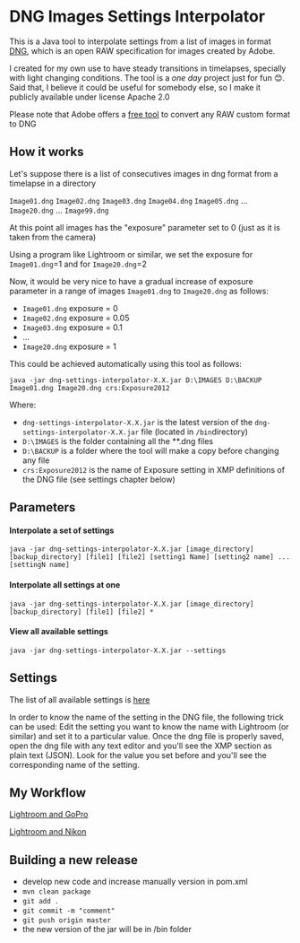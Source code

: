 # DNG Images Settings Interpolator

This is a Java tool to interpolate settings from a list of images in format [DNG](https://www.adobe.com/content/dam/acom/en/products/photoshop/pdfs/dng_spec_1.4.0.0.pdf), which is an open RAW specification for images created by Adobe.

I created for my own use to have steady transitions in timelapses, specially with light changing conditions. The tool is a *one day* project just for fun 😊. Said that, I believe it could be useful for somebody else, so I make it publicly available under license Apache 2.0

Please note that Adobe offers a [free tool](https://helpx.adobe.com/es/photoshop/using/adobe-dng-converter.html) to convert any RAW custom format to DNG

 
## How it works

Let's suppose there is a list of consecutives images in dng format from a timelapse in a directory

`Image01.dng` `Image02.dng` `Image03.dng` `Image04.dng` `Image05.dng` ... `Image20.dng` ... `Image99.dng`

At this point all images has the "exposure" parameter set to 0 (just as it is taken from the camera)

Using a program like Lightroom or similar, we set the exposure for `Image01.dng`=1 and for `Image20.dng`=2

Now, it would be very nice to have a gradual increase of exposure parameter in a range of images `Image01.dng` to `Image20.dng` as follows:

* `Image01.dng` exposure = 0
* `Image02.dng` exposure = 0.05
* `Image03.dng` exposure = 0.1
*  ... 
* `Image20.dng` exposure = 1

This could be achieved automatically using this tool as follows:

`java -jar dng-settings-interpolator-X.X.jar D:\IMAGES D:\BACKUP Image01.dng Image20.dng crs:Exposure2012`

Where:

* `dng-settings-interpolator-X.X.jar` is the latest version of the `dng-settings-interpolator-X.X.jar` file (located in `/bin`directory) 
* `D:\IMAGES` is the folder containing all the **.dng files
* `D:\BACKUP` is a folder where the tool will make a copy before changing any file
* `crs:Exposure2012` is the name of Exposure setting in XMP definitions of the DNG file (see settings chapter below) 



## Parameters


#### Interpolate a set of settings 

`java -jar dng-settings-interpolator-X.X.jar [image_directory] [backup_directory] [file1] [file2] [setting1 Name] [setting2 name] ... [settingN name]`

 
#### Interpolate all settings at one

`java -jar dng-settings-interpolator-X.X.jar [image_directory] [backup_directory] [file1] [file2] *`
 
#### View all available settings

`java -jar dng-settings-interpolator-X.X.jar --settings`

## Settings

The list of all available settings is [here](src/main/resources/allProperties.txt)

In order to know the name of the setting in the DNG file, the following trick can be used:
Edit the setting you want to know the name with Lightroom (or similar) and set it to a particular value.
Once the dng file is properly saved, open the dng file with any text editor and you'll see the XMP section as plain text (JSON). Look for the value you set before and you'll see the corresponding name of the setting.

## My Workflow

[Lightroom and GoPro](LIGHTROOM_and_GOPRO.md)

[Lightroom and Nikon](LIGHTROOM_and_NIKON.md)

## Building a new release

* develop new code and increase manually version in pom.xml
* `mvn clean package`
* `git add .`
* `git commit -m "comment"`
* `git push origin master`
* the new version of the jar will be in /bin folder
